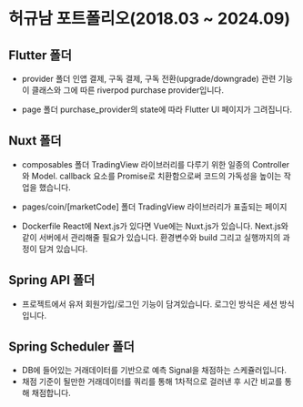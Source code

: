 # 허규남 포트폴리오(2018.03 ~ 2024.09)



## Flutter 폴더

- provider 폴더
인앱 결제, 구독 결제, 구독 전환(upgrade/downgrade) 관련 기능이 클래스와 그에 따른 riverpod purchase provider입니다. 

- page 폴더
purchase_provider의 state에 따라 Flutter UI 페이지가 그려집니다.

## Nuxt 폴더

- composables 폴더
TradingView 라이브러리를 다루기 위한 일종의 Controller와 Model. callback 요소를 Promise로 치환함으로써 코드의 가독성을 높이는 작업을 했습니다.

- pages/coin/[marketCode] 폴더
TradingView 라이브러리가 표출되는 페이지

- Dockerfile
React에 Next.js가 있다면 Vue에는 Nuxt.js가 있습니다. Next.js와 같이 서버에서 관리해줄 필요가 있습니다. 환경변수와 build 그리고 실행까지의 과정이 담겨 있습니다.


## Spring API 폴더

- 프로젝트에서 유저 회원가입/로그인 기능이 담겨있습니다. 로그인 방식은 세션 방식입니다.

## Spring Scheduler 폴더

- DB에 들어있는 거래데이터를 기반으로 예측 Signal을 채점하는 스케쥴러입니다.
- 채점 기준이 될만한 거래데이터를 쿼리를 통해 1차적으로 걸러낸 후 시간 비교를 통해 채점합니다.